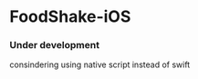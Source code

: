 # FoodShake-iOS
<h3> Under development </h3>
<p> consindering using native script instead of swift </p>
